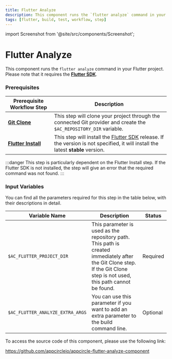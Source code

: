 ```yaml
---
title: Flutter Analyze
description: This component runs the `flutter analyze` command in your Flutter project.
tags: [flutter, build, test, workflow, step]
---
```


import Screenshot from '@site/src/components/Screenshot';

# Flutter Analyze

This component runs the `flutter analyze` command in your Flutter project. Please note that it requires the [**Flutter SDK**](https://docs.flutter.dev/get-started/install).

### Prerequisites

| Prerequisite Workflow Step                                                                                 | Description                                                                                                                                                                              |
| ---------------------------------------------------------------------------------------------------------- | ---------------------------------------------------------------------------------------------------------------------------------------------------------------------------------------- |
| [**Git Clone**](https://docs.appcircle.io/workflows/common-workflow-steps/#git-clone)                      | This step will clone your project through the connected Git provider and create the `$AC_REPOSITORY_DIR` variable.                                                                       |
| [**Flutter Install**](https://docs.appcircle.io/workflows/flutter-specific-workflow-steps#flutter-install) | This step will install the [Flutter SDK](https://flutter-ko.dev/development/tools/sdk/releases) release. If the version is not specified, it will install the latest **stable** version. |

<Screenshot url='https://cdn.appcircle.io/docs/assets/BE2852-flutterAnalayzeOrder.png' />

:::danger
This step is particularly dependent on the Flutter Install step. If the Flutter SDK is not installed, the step will give an error that the required command was not found.
:::

### Input Variables

You can find all the parameters required for this step in the table below, with their descriptions in detail.

<Screenshot url='https://cdn.appcircle.io/docs/assets/BE2852-flutterAnalyzeInput.png' />

| Variable Name                    | Description                                                                                                                                                             | Status   |
| -------------------------------- | ----------------------------------------------------------------------------------------------------------------------------------------------------------------------- | -------- |
| `$AC_FLUTTER_PROJECT_DIR`        | This parameter is used as the repository path. This path is created immediately after the Git Clone step. If the Git Clone step is not used, this path cannot be found. | Required |
| `$AC_FLUTTER_ANALYZE_EXTRA_ARGS` | You can use this parameter if you want to add an extra parameter to the build command line.                                                                             | Optional |

To access the source code of this component, please use the following link:

https://github.com/appcircleio/appcircle-flutter-analyze-component
